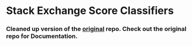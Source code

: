 # Stack Exchange Score Classifiers

### Cleaned up version of the [original](https://github.com/maqzi/Posts-Analyser) repo. Check out the original repo for Documentation.
